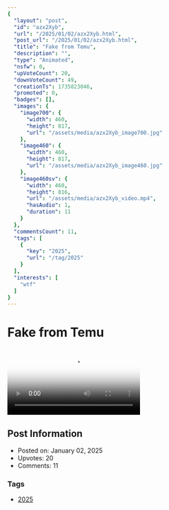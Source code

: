 ```yaml
---
{
  "layout": "post",
  "id": "azx2Xyb",
  "url": "/2025/01/02/azx2Xyb.html",
  "post_url": "/2025/01/02/azx2Xyb.html",
  "title": "Fake from Temu",
  "description": "",
  "type": "Animated",
  "nsfw": 0,
  "upVoteCount": 20,
  "downVoteCount": 49,
  "creationTs": 1735823046,
  "promoted": 0,
  "badges": [],
  "images": {
    "image700": {
      "width": 460,
      "height": 817,
      "url": "/assets/media/azx2Xyb_image700.jpg"
    },
    "image460": {
      "width": 460,
      "height": 817,
      "url": "/assets/media/azx2Xyb_image460.jpg"
    },
    "image460sv": {
      "width": 460,
      "height": 816,
      "url": "/assets/media/azx2Xyb_video.mp4",
      "hasAudio": 1,
      "duration": 11
    }
  },
  "commentsCount": 11,
  "tags": [
    {
      "key": "2025",
      "url": "/tag/2025"
    }
  ],
  "interests": [
    "wtf"
  ]
}
---
```


# Fake from Temu

<video controls playsinline loop poster="/assets/media/azx2Xyb_image460.jpg">
  <source src="/assets/media/azx2Xyb_video.mp4" type="video/mp4">
  Your browser does not support the video tag.
</video>

## Post Information

- Posted on: January 02, 2025
- Upvotes: 20
- Comments: 11

### Tags

- [2025](/tag/2025)
